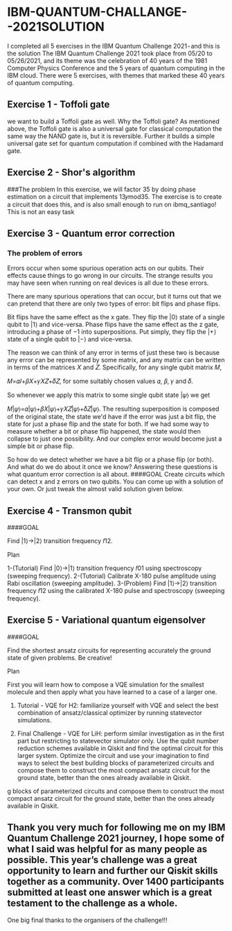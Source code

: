 #  IBM-QUANTUM-CHALLANGE--2021SOLUTION
I completed all 5 exercises in the IBM Quantum Challenge 2021 - and this is the solution
The IBM Quantum Challenge 2021 took place from 05/20 to 05/26/2021, and its theme was the celebration of 40 years of the 1981 Computer Physics Conference and the 5 years of quantum computing in the IBM cloud.
 There were 5 exercises, with themes that marked these 40 years of quantum computing.
## Exercise 1 - Toffoli gate
we want to build a Toffoli gate as well. Why the Toffoli gate? As mentioned above, the Toffoli gate is also a universal gate for classical computation the same way the NAND gate is, but it is reversible. Further it builds a simple universal gate set for quantum computation if combined with the Hadamard gate.

## Exercise 2 - Shor's algorithm
###The problem
In this exercise, we will factor 35 by doing phase estimation on a circuit that implements 13𝑦mod35. The exercise is to create a circuit that does this, and is also small enough to run on ibmq_santiago! This is not an easy task
## Exercise 3 - Quantum error correction
### The problem of errors
Errors occur when some spurious operation acts on our qubits. Their effects cause things to go wrong in our circuits. The strange results you may have seen when running on real devices is all due to these errors.

There are many spurious operations that can occur, but it turns out that we can pretend that there are only two types of error: bit flips and phase flips.

Bit flips have the same effect as the x gate. They flip the |0⟩ state of a single qubit to |1⟩ and vice-versa. Phase flips have the same effect as the z gate, introducing a phase of −1 into superpositions. Put simply, they flip the |+⟩ state of a single qubit to |−⟩ and vice-versa.

The reason we can think of any error in terms of just these two is because any error can be represented by some matrix, and any matrix can be written in terms of the matrices 𝑋 and 𝑍. Specifically, for any single qubit matrix 𝑀,

𝑀=𝛼𝐼+𝛽𝑋+𝛾𝑋𝑍+𝛿𝑍,
for some suitably chosen values 𝛼, 𝛽, 𝛾 and 𝛿.

So whenever we apply this matrix to some single qubit state |𝜓⟩ we get

𝑀|𝜓⟩=𝛼|𝜓⟩+𝛽𝑋|𝜓⟩+𝛾𝑋𝑍|𝜓⟩+𝛿𝑍|𝜓⟩.
The resulting superposition is composed of the original state, the state we'd have if the error was just a bit flip, the state for just a phase flip and the state for both. If we had some way to measure whether a bit or phase flip happened, the state would then collapse to just one possibility. And our complex error would become just a simple bit or phase flip.

So how do we detect whether we have a bit flip or a phase flip (or both). And what do we do about it once we know? Answering these questions is what quantum error correction is all about.
####GOAL
Create circuits which can detect x and z errors on two qubits. You can come up with a solution of your own. Or just tweak the almost valid solution given below.
## Exercise 4 - Transmon qubit
####GOAL

Find |1⟩→|2⟩ transition frequency 𝑓12.

Plan

1-(Tutorial) Find |0⟩→|1⟩ transition frequency 𝑓01 using spectroscopy (sweeping frequency).
2-(Tutorial) Calibrate X-180 pulse amplitude using Rabi oscillation (sweeping amplitude).
3-(Problem) Find |1⟩→|2⟩ transition frequency 𝑓12 using the calibrated X-180 pulse and spectroscopy (sweeping frequency).
## Exercise 5 - Variational quantum eigensolver
####GOAL

Find the shortest ansatz circuits for representing accurately the ground state of given problems. Be creative!

Plan

First you will learn how to compose a VQE simulation for the smallest molecule and then apply what you have learned to a case of a larger one.

1. Tutorial - VQE for H2: familiarize yourself with VQE and select the best combination of ansatz/classical optimizer by running statevector simulations.

2. Final Challenge - VQE for LiH: perform similar investigation as in the first part but restricting to statevector simulator only. Use the qubit number reduction schemes available in Qiskit and find the optimal circuit for this larger system. Optimize the circuit and use your imagination to find ways to select the best building blocks of parameterized circuits and compose them to construct the most compact ansatz circuit for the ground state, better than the ones already available in Qiskit.

g blocks of parameterized circuits and compose them to construct the most compact ansatz circuit for the ground state, better than the ones already available in Qiskit.

## Thank you very much for following me on my IBM Quantum Challenge 2021 journey, I hope some of what I said was helpful for as many people as possible. This year’s challenge was a great opportunity to learn and further our Qiskit skills together as a community. Over 1400 participants submitted at least one answer which is a great testament to the challenge as a whole.
One big final thanks to the organisers of the challenge!!!


